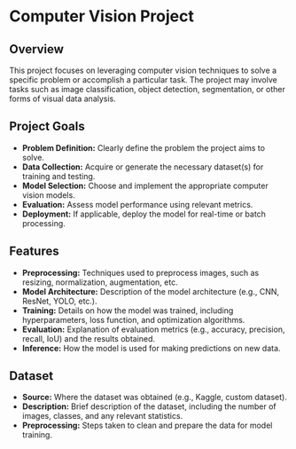 # Computer Vision Project

## Overview

This project focuses on leveraging computer vision techniques to solve a specific problem or accomplish a particular task. The project may involve tasks such as image classification, object detection, segmentation, or other forms of visual data analysis.

## Project Goals

- **Problem Definition:** Clearly define the problem the project aims to solve.
- **Data Collection:** Acquire or generate the necessary dataset(s) for training and testing.
- **Model Selection:** Choose and implement the appropriate computer vision models.
- **Evaluation:** Assess model performance using relevant metrics.
- **Deployment:** If applicable, deploy the model for real-time or batch processing.

## Features

- **Preprocessing:** Techniques used to preprocess images, such as resizing, normalization, augmentation, etc.
- **Model Architecture:** Description of the model architecture (e.g., CNN, ResNet, YOLO, etc.).
- **Training:** Details on how the model was trained, including hyperparameters, loss function, and optimization algorithms.
- **Evaluation:** Explanation of evaluation metrics (e.g., accuracy, precision, recall, IoU) and the results obtained.
- **Inference:** How the model is used for making predictions on new data.

## Dataset

- **Source:** Where the dataset was obtained (e.g., Kaggle, custom dataset).
- **Description:** Brief description of the dataset, including the number of images, classes, and any relevant statistics.
- **Preprocessing:** Steps taken to clean and prepare the data for model training.



